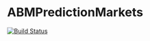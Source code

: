 # ABMPredictionMarkets

[![Build Status](https://github.com/itsdfish/ABMPredictionMarkets.jl/actions/workflows/CI.yml/badge.svg?branch=main)](https://github.com/itsdfish/ABMPredictionMarkets.jl/actions/workflows/CI.yml?query=branch%3Amain)
